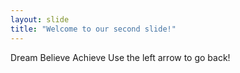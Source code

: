 ```yaml
---
layout: slide
title: "Welcome to our second slide!"
---
```

Dream Believe Achieve
Use the left arrow to go back!
